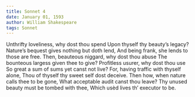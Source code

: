 ```yaml
---
title: Sonnet 4
date: January 01, 1593
author: William Shakespeare
tags: Sonnet
---
```


Unthrifty loveliness, why dost thou spend
Upon thyself thy beauty’s legacy?
Nature’s bequest gives nothing but doth lend,
And being frank, she lends to those are free.
Then, beauteous niggard, why dost thou abuse
The bounteous largess given thee to give?
Profitless usurer, why dost thou use
So great a sum of sums yet canst not live?
For, having traffic with thyself alone,
Thou of thyself thy sweet self dost deceive.
Then how, when nature calls thee to be gone,
What acceptable audit canst thou leave?
Thy unused beauty must be tombed with thee,
Which usèd lives th’ executor to be.
